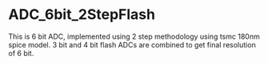 # ADC_6bit_2StepFlash
This is 6 bit ADC, implemented using 2 step methodology using tsmc 180nm spice model.  3 bit and 4 bit flash ADCs are combined to get final resolution of 6 bit.
